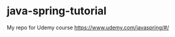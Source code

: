 java-spring-tutorial
====================

My repo for Udemy course https://www.udemy.com/javaspring/#/
